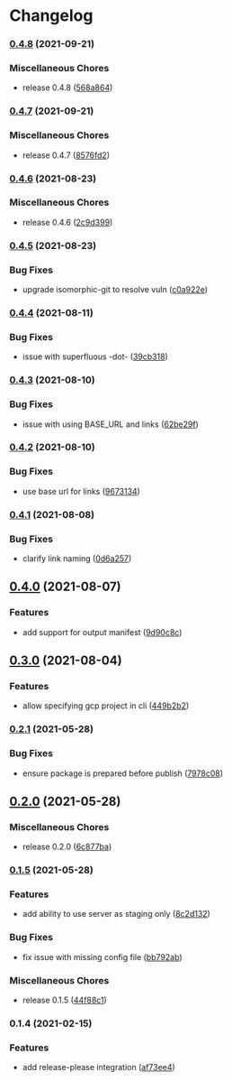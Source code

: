 # Changelog

### [0.4.8](https://www.github.com/blinkk/fileset/compare/v0.4.7...v0.4.8) (2021-09-21)


### Miscellaneous Chores

* release 0.4.8 ([568a864](https://www.github.com/blinkk/fileset/commit/568a8649ca3070a7698c62e7ba502c0e2816bebb))

### [0.4.7](https://www.github.com/blinkk/fileset/compare/v0.4.6...v0.4.7) (2021-09-21)


### Miscellaneous Chores

* release 0.4.7 ([8576fd2](https://www.github.com/blinkk/fileset/commit/8576fd201092418ce6bbaa7a40d4b1d94e00154a))

### [0.4.6](https://www.github.com/blinkk/fileset/compare/v0.4.5...v0.4.6) (2021-08-23)


### Miscellaneous Chores

* release 0.4.6 ([2c9d399](https://www.github.com/blinkk/fileset/commit/2c9d39916042a94e710bd037aa463de70f865910))

### [0.4.5](https://www.github.com/blinkk/fileset/compare/v0.4.4...v0.4.5) (2021-08-23)


### Bug Fixes

* upgrade isomorphic-git to resolve vuln ([c0a922e](https://www.github.com/blinkk/fileset/commit/c0a922e0550fca523201327250753cef935b4d4b))

### [0.4.4](https://www.github.com/blinkk/fileset/compare/v0.4.3...v0.4.4) (2021-08-11)


### Bug Fixes

* issue with superfluous -dot- ([39cb318](https://www.github.com/blinkk/fileset/commit/39cb3182174fc4d2886b5a20106fdead7f8b264c))

### [0.4.3](https://www.github.com/blinkk/fileset/compare/v0.4.2...v0.4.3) (2021-08-10)


### Bug Fixes

* issue with using BASE_URL and links ([62be29f](https://www.github.com/blinkk/fileset/commit/62be29fa123bfbf8fdb0479fcbaa6dc18f1efff3))

### [0.4.2](https://www.github.com/blinkk/fileset/compare/v0.4.1...v0.4.2) (2021-08-10)


### Bug Fixes

* use base url for links ([9673134](https://www.github.com/blinkk/fileset/commit/96731344ef396efa7d39ba393c997e5a86001446))

### [0.4.1](https://www.github.com/blinkk/fileset/compare/v0.4.0...v0.4.1) (2021-08-08)


### Bug Fixes

* clarify link naming ([0d6a257](https://www.github.com/blinkk/fileset/commit/0d6a257e0a433901516f1d1f163d974db037d036))

## [0.4.0](https://www.github.com/blinkk/fileset/compare/v0.3.0...v0.4.0) (2021-08-07)


### Features

* add support for output manifest ([9d90c8c](https://www.github.com/blinkk/fileset/commit/9d90c8c72f87249aa84d92bcaca2608d5adbda55))

## [0.3.0](https://www.github.com/blinkk/fileset/compare/v0.2.1...v0.3.0) (2021-08-04)


### Features

* allow specifying gcp project in cli ([449b2b2](https://www.github.com/blinkk/fileset/commit/449b2b2a7ba403f5ab8e75238171b8a12ddc97ac))

### [0.2.1](https://www.github.com/blinkk/fileset/compare/v0.2.0...v0.2.1) (2021-05-28)


### Bug Fixes

* ensure package is prepared before publish ([7978c08](https://www.github.com/blinkk/fileset/commit/7978c085b8aebbb15ba7de17567bc0f66b9a0d3e))

## [0.2.0](https://www.github.com/blinkk/fileset/compare/v0.1.5...v0.2.0) (2021-05-28)


### Miscellaneous Chores

* release 0.2.0 ([6c877ba](https://www.github.com/blinkk/fileset/commit/6c877ba3b9326a06e3ed772682de0d4564b640a9))

### [0.1.5](https://www.github.com/blinkk/fileset/compare/v0.1.4...v0.1.5) (2021-05-28)


### Features

* add ability to use server as staging only ([8c2d132](https://www.github.com/blinkk/fileset/commit/8c2d1324c9d9cf499a34ff6a47a6c27f38c47143))


### Bug Fixes

* fix issue with missing config file ([bb792ab](https://www.github.com/blinkk/fileset/commit/bb792abd14f3443da6503df76a4a9db1fb52d802))


### Miscellaneous Chores

* release 0.1.5 ([44f88c1](https://www.github.com/blinkk/fileset/commit/44f88c1cbfa745ee9c49dfa5ff83274ac0011252))

### 0.1.4 (2021-02-15)


### Features

* add release-please integration ([af73ee4](https://www.github.com/blinkkcode/fileset/commit/af73ee402285a9aa4590579a5d2247e65214e3cc))
